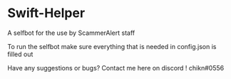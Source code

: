 # Swift-Helper
A selfbot for the use by ScammerAlert staff

To run the selfbot make sure everything that is needed in config.json is filled out 

Have any suggestions or bugs? 
Contact me here on discord 
! chikn#0556
